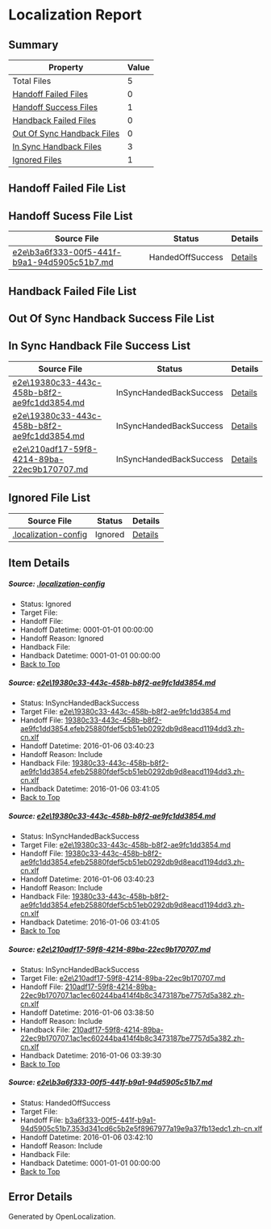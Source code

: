 # <a name='report-top'></a> Localization Report

## Summary
 Property | Value 
 -------- | ----- 
 Total Files | 5
[ Handoff Failed Files ](#handoff-failed-list)| 0
[ Handoff Success Files ](#handoff-success-list)| 1
[ Handback Failed Files ](#handback-failed-list)| 0
[ Out Of Sync Handback Files ](#outofsync-handback-success-list)| 0
[ In Sync Handback Files ](#insync-handback-success-list)| 3
[ Ignored Files ](#ignored-list)| 1

## <a name='handoff-failed-list'></a> Handoff Failed File List

## <a name='handoff-success-list'></a> Handoff Sucess File List
 Source File | Status | Details 
 ----------- | ------ | ------- 
 [e2e\b3a6f333-00f5-441f-b9a1-94d5905c51b7.md](https://github.com/OpenLocalizationTest/oltest/blob/38ab5268a636d73650722f8efac8cf01b1690f47/e2e/b3a6f333-00f5-441f-b9a1-94d5905c51b7.md) | HandedOffSuccess | [Details](#73f2feee8f7031a3eb13817af64e75edaab3f52e4)

## <a name='handback-failed-list'></a> Handback Failed File List

## <a name='outofsync-handback-success-list'></a> Out Of Sync Handback Success File List

## <a name='insync-handback-success-list'></a> In Sync Handback File Success List
 Source File | Status | Details 
 ----------- | ------ | ------- 
 [e2e\19380c33-443c-458b-b8f2-ae9fc1dd3854.md](https://github.com/OpenLocalizationTest/oltest/blob/3e9302b60f054379a6267548c89f724dfe38edd3/e2e/19380c33-443c-458b-b8f2-ae9fc1dd3854.md) | InSyncHandedBackSuccess | [Details](#8a1ae15bfc6dfc9aebb63727b3f630ac00c177ea1)
 [e2e\19380c33-443c-458b-b8f2-ae9fc1dd3854.md](https://github.com/OpenLocalizationTest/oltest/blob/3e9302b60f054379a6267548c89f724dfe38edd3/e2e/19380c33-443c-458b-b8f2-ae9fc1dd3854.md) | InSyncHandedBackSuccess | [Details](#8a1ae15bfc6dfc9aebb63727b3f630ac00c177ea3)
 [e2e\210adf17-59f8-4214-89ba-22ec9b170707.md](https://github.com/OpenLocalizationTest/oltest/blob/b976440ed24fddb8af4e3309674f21d8e85773fc/e2e/210adf17-59f8-4214-89ba-22ec9b170707.md) | InSyncHandedBackSuccess | [Details](#fd2dd69d4f3ea5be58b59da2d92fea6dc6d4311a2)

## <a name='ignored-list'></a> Ignored File List
 Source File | Status | Details 
 ----------- | ------ | ------- 
 [.localization-config](https://github.com/OpenLocalizationTest/oltest/blob/38ab5268a636d73650722f8efac8cf01b1690f47/.localization-config) | Ignored | [Details](#e4725be8631cbe979bbe0fa8b97cd75f1fd41d4d0)

## Item Details
##### <a name='e4725be8631cbe979bbe0fa8b97cd75f1fd41d4d0'></a> Source: [.localization-config](https://github.com/OpenLocalizationTest/oltest/blob/38ab5268a636d73650722f8efac8cf01b1690f47/.localization-config)
* Status: Ignored
* Target File: 
* Handoff File: 
* Handoff Datetime: 0001-01-01 00:00:00
* Handoff Reason: Ignored
* Handback File: 
* Handback Datetime: 0001-01-01 00:00:00
* [Back to Top](#report-top)

##### <a name='8a1ae15bfc6dfc9aebb63727b3f630ac00c177ea1'></a> Source: [e2e\19380c33-443c-458b-b8f2-ae9fc1dd3854.md](https://github.com/OpenLocalizationTest/oltest/blob/3e9302b60f054379a6267548c89f724dfe38edd3/e2e/19380c33-443c-458b-b8f2-ae9fc1dd3854.md)
* Status: InSyncHandedBackSuccess
* Target File: [e2e\19380c33-443c-458b-b8f2-ae9fc1dd3854.md](https://github.com/OpenLocalizationTestOrg/oltest.zh-cn/blob/2705755d75b424ef0a7c32fe43d17352609184c5/e2e/19380c33-443c-458b-b8f2-ae9fc1dd3854.md)
* Handoff File: [19380c33-443c-458b-b8f2-ae9fc1dd3854.efeb25880fdef5cb51eb0292db9d8eacd1194dd3.zh-cn.xlf](https://github.com/OpenLocalizationTestOrg/olhandoff/blob/ee0abc3f6ef583efe11f010a7995f6d04e7db521/ol-handoff/OpenLocalizationTestOrg/oltest.zh-cn/qimu/19380c33-443c-458b-b8f2-ae9fc1dd3854.efeb25880fdef5cb51eb0292db9d8eacd1194dd3.zh-cn.xlf)
* Handoff Datetime: 2016-01-06 03:40:23
* Handoff Reason: Include
* Handback File: [19380c33-443c-458b-b8f2-ae9fc1dd3854.efeb25880fdef5cb51eb0292db9d8eacd1194dd3.zh-cn.xlf](https://github.com/OpenLocalizationTestOrg/olhandback/blob/88195069ff98bcfa7b268ee0ac3f65a76ad6b20e/ol-handback/OpenLocalizationTestOrg/oltest.zh-cn/qimu/19380c33-443c-458b-b8f2-ae9fc1dd3854.efeb25880fdef5cb51eb0292db9d8eacd1194dd3.zh-cn.xlf)
* Handback Datetime: 2016-01-06 03:41:05
* [Back to Top](#report-top)

##### <a name='8a1ae15bfc6dfc9aebb63727b3f630ac00c177ea3'></a> Source: [e2e\19380c33-443c-458b-b8f2-ae9fc1dd3854.md](https://github.com/OpenLocalizationTest/oltest/blob/3e9302b60f054379a6267548c89f724dfe38edd3/e2e/19380c33-443c-458b-b8f2-ae9fc1dd3854.md)
* Status: InSyncHandedBackSuccess
* Target File: [e2e\19380c33-443c-458b-b8f2-ae9fc1dd3854.md](https://github.com/OpenLocalizationTestOrg/oltest.zh-cn/blob/2705755d75b424ef0a7c32fe43d17352609184c5/e2e/19380c33-443c-458b-b8f2-ae9fc1dd3854.md)
* Handoff File: [19380c33-443c-458b-b8f2-ae9fc1dd3854.efeb25880fdef5cb51eb0292db9d8eacd1194dd3.zh-cn.xlf](https://github.com/OpenLocalizationTestOrg/olhandoff/blob/ee0abc3f6ef583efe11f010a7995f6d04e7db521/ol-handoff/OpenLocalizationTestOrg/oltest.zh-cn/qimu/19380c33-443c-458b-b8f2-ae9fc1dd3854.efeb25880fdef5cb51eb0292db9d8eacd1194dd3.zh-cn.xlf)
* Handoff Datetime: 2016-01-06 03:40:23
* Handoff Reason: Include
* Handback File: [19380c33-443c-458b-b8f2-ae9fc1dd3854.efeb25880fdef5cb51eb0292db9d8eacd1194dd3.zh-cn.xlf](https://github.com/OpenLocalizationTestOrg/olhandback/blob/88195069ff98bcfa7b268ee0ac3f65a76ad6b20e/ol-handback/OpenLocalizationTestOrg/oltest.zh-cn/qimu/19380c33-443c-458b-b8f2-ae9fc1dd3854.efeb25880fdef5cb51eb0292db9d8eacd1194dd3.zh-cn.xlf)
* Handback Datetime: 2016-01-06 03:41:05
* [Back to Top](#report-top)

##### <a name='fd2dd69d4f3ea5be58b59da2d92fea6dc6d4311a2'></a> Source: [e2e\210adf17-59f8-4214-89ba-22ec9b170707.md](https://github.com/OpenLocalizationTest/oltest/blob/b976440ed24fddb8af4e3309674f21d8e85773fc/e2e/210adf17-59f8-4214-89ba-22ec9b170707.md)
* Status: InSyncHandedBackSuccess
* Target File: [e2e\210adf17-59f8-4214-89ba-22ec9b170707.md](https://github.com/OpenLocalizationTestOrg/oltest.zh-cn/blob/cc7d9af4992a3a97055a14d5e06483487b472244/e2e/210adf17-59f8-4214-89ba-22ec9b170707.md)
* Handoff File: [210adf17-59f8-4214-89ba-22ec9b170707.1ac1ec60244ba414f4b8c3473187be7757d5a382.zh-cn.xlf](https://github.com/OpenLocalizationTestOrg/olhandoff/blob/b1b54cc9d2f3c47b9b9da1f56e57d8a0b914cf74/ol-handoff/OpenLocalizationTestOrg/oltest.zh-cn/qimu/210adf17-59f8-4214-89ba-22ec9b170707.1ac1ec60244ba414f4b8c3473187be7757d5a382.zh-cn.xlf)
* Handoff Datetime: 2016-01-06 03:38:50
* Handoff Reason: Include
* Handback File: [210adf17-59f8-4214-89ba-22ec9b170707.1ac1ec60244ba414f4b8c3473187be7757d5a382.zh-cn.xlf](https://github.com/OpenLocalizationTestOrg/olhandback/blob/4ac00acc0a8dd6717a7c1f3b268856f8b2217306/ol-handback/OpenLocalizationTestOrg/oltest.zh-cn/qimu/210adf17-59f8-4214-89ba-22ec9b170707.1ac1ec60244ba414f4b8c3473187be7757d5a382.zh-cn.xlf)
* Handback Datetime: 2016-01-06 03:39:30
* [Back to Top](#report-top)

##### <a name='73f2feee8f7031a3eb13817af64e75edaab3f52e4'></a> Source: [e2e\b3a6f333-00f5-441f-b9a1-94d5905c51b7.md](https://github.com/OpenLocalizationTest/oltest/blob/38ab5268a636d73650722f8efac8cf01b1690f47/e2e/b3a6f333-00f5-441f-b9a1-94d5905c51b7.md)
* Status: HandedOffSuccess
* Target File: 
* Handoff File: [b3a6f333-00f5-441f-b9a1-94d5905c51b7.353d341cd6c5b2e5f8967977a19e9a37fb13edc1.zh-cn.xlf](https://github.com/OpenLocalizationTestOrg/olhandoff/blob/45fbf670550194d97059706ed14cb95afeb92468/ol-handoff/OpenLocalizationTestOrg/oltest.zh-cn/qimu/b3a6f333-00f5-441f-b9a1-94d5905c51b7.353d341cd6c5b2e5f8967977a19e9a37fb13edc1.zh-cn.xlf)
* Handoff Datetime: 2016-01-06 03:42:10
* Handoff Reason: Include
* Handback File: 
* Handback Datetime: 0001-01-01 00:00:00
* [Back to Top](#report-top)


## Error Details

Generated by OpenLocalization.
